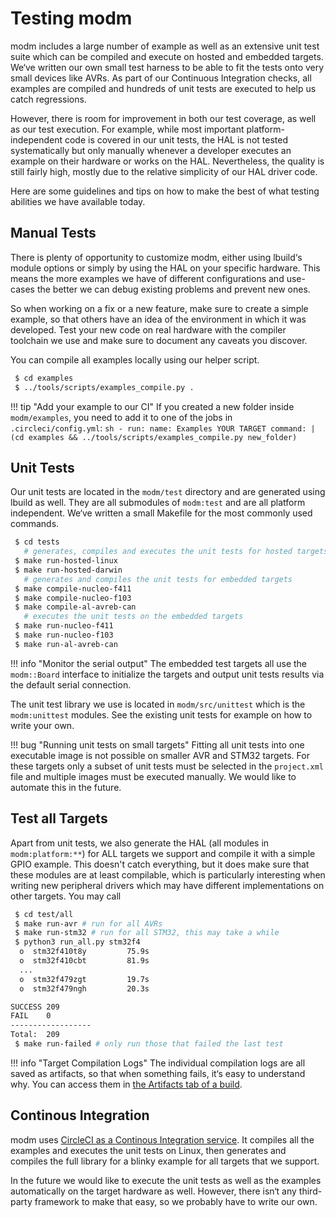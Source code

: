 # Testing modm

modm includes a large number of example as well as an extensive unit test suite
which can be compiled and execute on hosted and embedded targets. We‘ve written
our own small test harness to be able to fit the tests onto very small devices
like AVRs. As part of our Continuous Integration checks, all examples are
compiled and hundreds of unit tests are executed to help us catch regressions.

However, there is room for improvement in both our test coverage, as well as our
test execution. For example, while most important platform-independent code is
covered in our unit tests,  the HAL is not tested systematically but only
manually whenever a developer executes an example on their hardware or works
on the HAL. Nevertheless, the quality is still fairly high, mostly due to the
relative simplicity of our HAL driver code.

Here are some guidelines and tips on how to make the best of what testing
abilities we have available today.


## Manual Tests

There is plenty of opportunity to customize modm, either using lbuild‘s module
options or simply by using the HAL on your specific hardware. This means the
more examples we have of different configurations and use-cases the better we
can debug existing problems and prevent new ones.

So when working on a fix or a new feature, make sure to create a simple example,
so that others have an idea of the environment in which it was developed.
Test your new code on real hardware with the compiler toolchain we use and make
sure to document any caveats you discover.

You can compile all examples locally using our helper script.

```sh
 $ cd examples
 $ ../tools/scripts/examples_compile.py .
```

!!! tip "Add your example to our CI"
	If you created a new folder inside `modm/examples`, you need to add it to
	one of the jobs in `.circleci/config.yml`:
	```sh
	- run:
	  name: Examples YOUR TARGET
	  command: |
	    (cd examples && ../tools/scripts/examples_compile.py new_folder)
	```


## Unit Tests

Our unit tests are located in the `modm/test` directory and are generated using
lbuild as well. They are all submodules of `modm:test` and are all platform
independent. We‘ve written a small Makefile for the most commonly used commands.

```sh
 $ cd tests
   # generates, compiles and executes the unit tests for hosted targets
 $ make run-hosted-linux
 $ make run-hosted-darwin
   # generates and compiles the unit tests for embedded targets
 $ make compile-nucleo-f411
 $ make compile-nucleo-f103
 $ make compile-al-avreb-can
   # executes the unit tests on the embedded targets
 $ make run-nucleo-f411
 $ make run-nucleo-f103
 $ make run-al-avreb-can
```

!!! info "Monitor the serial output"
	The embedded test targets all use the `modm::Board` interface to initialize
	the targets and output unit tests results via the default serial connection.

The unit test library we use is located in `modm/src/unittest` which is the
`modm:unittest` modules. See the existing unit tests for example on how to write
your own.

!!! bug "Running unit tests on small targets"
	Fitting all unit tests into one executable image is not possible on smaller
	AVR and STM32 targets. For these targets only a subset of unit tests must be
	selected in the `project.xml` file and multiple images must be executed
	manually. We would like to automate this in the future.


## Test all Targets

Apart from unit tests, we also generate the HAL (all modules in `modm:platform:**`)
for ALL targets we support and compile it with a simple GPIO example.
This doesn't catch everything, but it does make sure that these modules are at
least compilable, which is particularly interesting when writing new peripheral
drivers which may have different implementations on other targets.
You may call

```sh
 $ cd test/all
 $ make run-avr # run for all AVRs
 $ make run-stm32 # run for all STM32, this may take a while
 $ python3 run_all.py stm32f4
  o  stm32f410t8y         75.9s
  o  stm32f410cbt         81.9s
  ...
  o  stm32f479zgt         19.7s
  o  stm32f479ngh         20.3s

SUCCESS 209
FAIL    0
------------------
Total:  209
 $ make run-failed # only run those that failed the last test
```

!!! info "Target Compilation Logs"
	The individual compilation logs are all saved as artifacts, so that when
	something fails, it‘s easy to understand why.
	You can access them in [the Artifacts tab of a build][logs].


## Continous Integration

modm uses [CircleCI as a Continous Integration service][circleci]. It compiles
all the examples and executes the unit tests on Linux, then generates and
compiles the full library for a blinky example for all targets that we support.

In the future we would like to execute the unit tests as well as the examples
automatically on the target hardware as well. However, there isn‘t any
third-party framework to make that easy, so we probably have to write our own.


[logs]: https://circleci.com/gh/modm-io/modm/971#artifacts/containers/0
[circleci]: https://circleci.com/gh/modm-io/workflows/modm/tree/develop